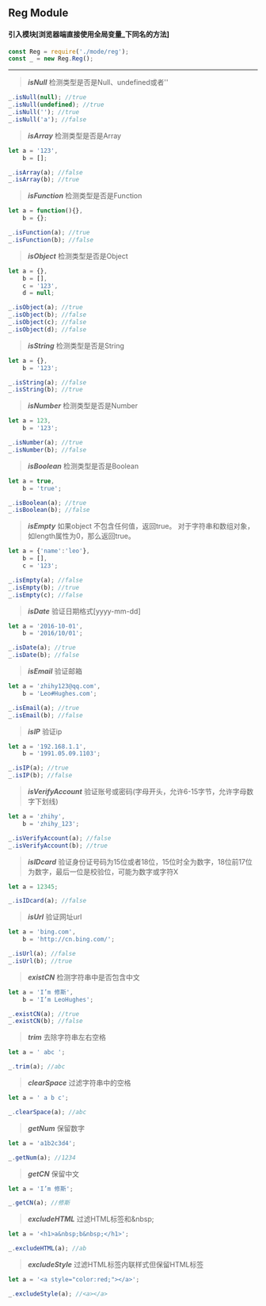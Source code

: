 ## Reg Module

#### 引入模块[浏览器端直接使用全局变量_下同名的方法]

```js
const Reg = require('./mode/reg');
const _ = new Reg.Reg();
```

***

>***isNull***
>检测类型是否是Null、undefined或者''

```js
_.isNull(null); //true
_.isNull(undefined); //true
_.isNull(''); //true
_.isNull('a'); //false
```

>***isArray***
>检测类型是否是Array

```js
let a = '123',
    b = [];

_.isArray(a); //false
_.isArray(b); //true
```

>***isFunction***
>检测类型是否是Function

```js
let a = function(){},
    b = {};

_.isFunction(a); //true
_.isFunction(b); //false
```

>***isObject***
>检测类型是否是Object

```js
let a = {},
    b = [],
    c = '123',
    d = null;

_.isObject(a); //true
_.isObject(b); //false
_.isObject(c); //false
_.isObject(d); //false
```

>***isString***
>检测类型是否是String

```js
let a = {},
    b = '123';

_.isString(a); //false
_.isString(b); //true
```

>***isNumber***
>检测类型是否是Number

```js
let a = 123,
    b = '123';

_.isNumber(a); //true
_.isNumber(b); //false
```

>***isBoolean***
>检测类型是否是Boolean

```js
let a = true,
    b = 'true';

_.isBoolean(a); //true
_.isBoolean(b); //false
```

>***isEmpty***
>如果object 不包含任何值，返回true。 对于字符串和数组对象，如length属性为0，那么返回true。

```js
let a = {'name':'leo'},
    b = [],
    c = '123';

_.isEmpty(a); //false
_.isEmpty(b); //true
_.isEmpty(c); //false
```

>***isDate***
>验证日期格式[yyyy-mm-dd]

```js
let a = '2016-10-01',
    b = '2016/10/01';

_.isDate(a); //true
_.isDate(b); //false
```

>***isEmail***
>验证邮箱

```js
let a = 'zhihy123@qq.com',
    b = 'Leo#Hughes.com';

_.isEmail(a); //true
_.isEmail(b); //false
```

>***isIP***
>验证ip

```js
let a = '192.168.1.1',
    b = '1991.05.09.1103';

_.isIP(a); //true
_.isIP(b); //false
```

>***isVerifyAccount***
>验证账号或密码(字母开头，允许6-15字节，允许字母数字下划线)

```js
let a = 'zhihy',
    b = 'zhihy_123';

_.isVerifyAccount(a); //false
_.isVerifyAccount(b); //true
```

>***isIDcard***
>验证身份证号码为15位或者18位，15位时全为数字，18位前17位为数字，最后一位是校验位，可能为数字或字符X

```js
let a = 12345;

_.isIDcard(a); //false
```

>***isUrl***
>验证网址url

```js
let a = 'bing.com',
    b = 'http://cn.bing.com/';

_.isUrl(a); //false
_.isUrl(b); //true
```

>***existCN***
>检测字符串中是否包含中文

```js
let a = 'I’m 修斯',
    b = 'I’m LeoHughes';

_.existCN(a); //true
_.existCN(b); //false
```

>***trim***
>去除字符串左右空格

```js
let a = ' abc ';

_.trim(a); //abc
```

>***clearSpace***
>过滤字符串中的空格

```js
let a = ' a b c';

_.clearSpace(a); //abc
```

>***getNum***
>保留数字

```js
let a = 'a1b2c3d4';

_.getNum(a); //1234
```

>***getCN***
>保留中文

```js
let a = 'I’m 修斯';

_.getCN(a); //修斯
```

>***excludeHTML***
>过滤HTML标签和\&nbsp;

```js
let a = '<h1>a&nbsp;b&nbsp;</h1>';

_.excludeHTML(a); //ab
```

>***excludeStyle***
>过滤HTML标签内联样式但保留HTML标签

```js
let a = '<a style="color:red;"></a>';

_.excludeStyle(a); //<a></a>
```